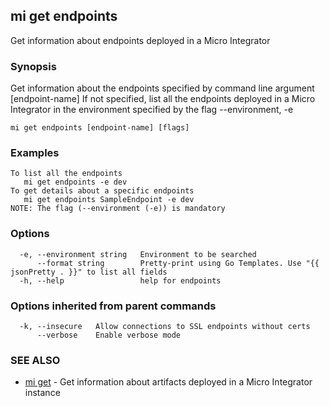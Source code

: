 ## mi get endpoints

Get information about endpoints deployed in a Micro Integrator

### Synopsis

Get information about the endpoints specified by command line argument [endpoint-name]
If not specified, list all the endpoints deployed in a Micro Integrator in the environment specified by the flag --environment, -e

```
mi get endpoints [endpoint-name] [flags]
```

### Examples

```
To list all the endpoints
   mi get endpoints -e dev
To get details about a specific endpoints
   mi get endpoints SampleEndpoint -e dev
NOTE: The flag (--environment (-e)) is mandatory
```

### Options

```
  -e, --environment string   Environment to be searched
      --format string        Pretty-print using Go Templates. Use "{{ jsonPretty . }}" to list all fields
  -h, --help                 help for endpoints
```

### Options inherited from parent commands

```
  -k, --insecure   Allow connections to SSL endpoints without certs
      --verbose    Enable verbose mode
```

### SEE ALSO

* [mi get](mi_get.md)	 - Get information about artifacts deployed in a Micro Integrator instance

